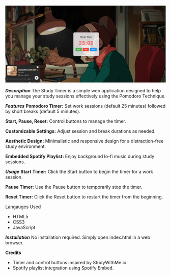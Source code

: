 ![alt text](image-1.png)

***Description***
The Study Timer is a simple web application designed to help you manage your study sessions effectively using the Pomodoro Technique.

***Features***
**Pomodoro Timer:** Set work sessions (default 25 minutes) followed by short breaks (default 5 minutes).

**Start, Pause, Reset:** Control buttons to manage the timer.

**Customizable Settings:** Adjust session and break durations as needed.

**Aesthetic Design:** Minimalistic and responsive design for a distraction-free study environment.

**Embedded Spotify Playlist:** Enjoy background lo-fi music during study sessions.


***Usage***
**Start Timer:**
Click the Start button to begin the timer for a work session.

**Pause Timer:**
Use the Pause button to temporarily stop the timer.

**Reset Timer:**
Click the Reset button to restart the timer from the beginning.

Langauges Used
* HTML5
* CSS3
* JavaScript

***Installation***
No installation required. Simply open index.html in a web browser.

**Credits**
* Timer and control buttons inspired by StudyWithMe.io.
* Spotify playlist integration using Spotify Embed.